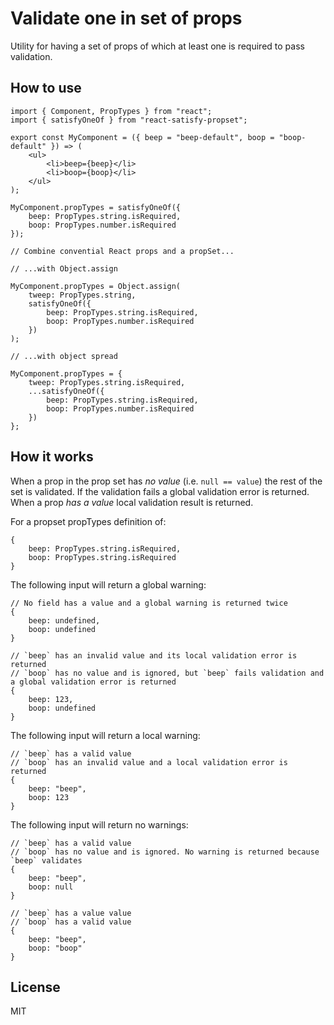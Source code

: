 # Validate one in set of props

Utility for having a set of props of which at least one is required to pass validation.

## How to use

    import { Component, PropTypes } from "react";
    import { satisfyOneOf } from "react-satisfy-propset";

    export const MyComponent = ({ beep = "beep-default", boop = "boop-default" }) => (
        <ul>
            <li>beep={beep}</li>
            <li>boop={boop}</li>
        </ul>
    );

    MyComponent.propTypes = satisfyOneOf({
        beep: PropTypes.string.isRequired,
        boop: PropTypes.number.isRequired
    });

    // Combine convential React props and a propSet...

    // ...with Object.assign

    MyComponent.propTypes = Object.assign(
        tweep: PropTypes.string,
        satisfyOneOf({
            beep: PropTypes.string.isRequired,
            boop: PropTypes.number.isRequired
        })
    );

    // ...with object spread

    MyComponent.propTypes = {
        tweep: PropTypes.string.isRequired,
        ...satisfyOneOf({
            beep: PropTypes.string.isRequired,
            boop: PropTypes.number.isRequired
        })
    };

## How it works

When a prop in the prop set has _no value_ (i.e. `null == value`) the rest of the set is validated. If the validation fails a global validation error is returned. When a prop _has a value_ local validation result is returned.

For a propset propTypes definition of:

    {
        beep: PropTypes.string.isRequired,
        boop: PropTypes.string.isRequired
    }

The following input will return a global warning:

    // No field has a value and a global warning is returned twice
    {
        beep: undefined,
        boop: undefined
    }

    // `beep` has an invalid value and its local validation error is returned
    // `boop` has no value and is ignored, but `beep` fails validation and a global validation error is returned
    {
        beep: 123,
        boop: undefined
    }

The following input will return a local warning:

    // `beep` has a valid value
    // `boop` has an invalid value and a local validation error is returned
    {
        beep: "beep",
        boop: 123
    }

The following input will return no warnings:

    // `beep` has a valid value
    // `boop` has no value and is ignored. No warning is returned because `beep` validates
    {
        beep: "beep",
        boop: null
    }

    // `beep` has a value value
    // `boop` has a valid value
    {
        beep: "beep",
        boop: "boop"
    }

## License

MIT

